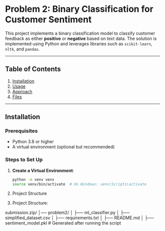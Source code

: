 # Problem 2: Binary Classification for Customer Sentiment

This project implements a binary classification model to classify customer feedback as either **positive** or **negative** based on text data. The solution is implemented using Python and leverages libraries such as `scikit-learn`, `nltk`, and `pandas`.

---

## Table of Contents
1. [Installation](#installation)
2. [Usage](#usage)
3. [Approach](#approach)
4. [Files](#files)

---

## Installation

### Prerequisites
- Python 3.8 or higher
- A virtual environment (optional but recommended)

### Steps to Set Up
1. **Create a Virtual Environment**:
   ```bash
   python -m venv venv
   source venv/bin/activate  # On Windows: venv\Scripts\activate

2. Project Structure

4. Project Structure: 

submission.zip/
│── problem2/
│   ├── ml_classifier.py
│   ├── simplified_dataset.csv
│   ├── requirements.txt
│   ├── README.md
│   ├── sentiment_model.pkl  # Generated after running the script